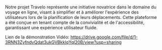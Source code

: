 Notre projet Travelo représente une initiative novatrice dans le domaine du voyage en ligne, visant à simplifier et à améliorer l'expérience des utilisateurs lors de la planification de leurs déplacements.  Cette plateforme a été conçue en tenant compte de la convivialité et de l'accessibilité, garantissant une expérience utilisateur fluide.

Lien de la démonstration Vidéo: https://drive.google.com/file/d/1-3RNN3ZyfndvQdat3ukGVBkklqYql20B/view?usp=sharing

